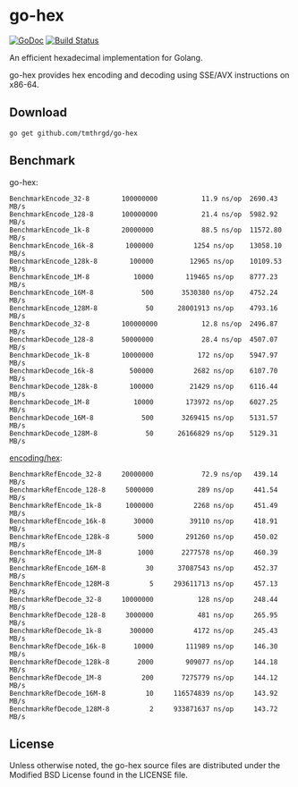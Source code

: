 # go-hex

[![GoDoc](https://godoc.org/github.com/tmthrgd/go-hex?status.svg)](https://godoc.org/github.com/tmthrgd/go-hex)
[![Build Status](https://travis-ci.org/tmthrgd/go-hex.svg?branch=master)](https://travis-ci.org/tmthrgd/go-hex)

An efficient hexadecimal implementation for Golang.

go-hex provides hex encoding and decoding using SSE/AVX instructions on x86-64.

## Download

```
go get github.com/tmthrgd/go-hex
```

## Benchmark

go-hex:
```
BenchmarkEncode_32-8     	100000000	        11.9 ns/op	2690.43 MB/s
BenchmarkEncode_128-8    	100000000	        21.4 ns/op	5982.92 MB/s
BenchmarkEncode_1k-8     	20000000	        88.5 ns/op	11572.80 MB/s
BenchmarkEncode_16k-8    	 1000000	      1254 ns/op	13058.10 MB/s
BenchmarkEncode_128k-8   	  100000	     12965 ns/op	10109.53 MB/s
BenchmarkEncode_1M-8     	   10000	    119465 ns/op	8777.23 MB/s
BenchmarkEncode_16M-8    	     500	   3530380 ns/op	4752.24 MB/s
BenchmarkEncode_128M-8   	      50	  28001913 ns/op	4793.16 MB/s
BenchmarkDecode_32-8     	100000000	        12.8 ns/op	2496.87 MB/s
BenchmarkDecode_128-8    	50000000	        28.4 ns/op	4507.07 MB/s
BenchmarkDecode_1k-8     	10000000	       172 ns/op	5947.97 MB/s
BenchmarkDecode_16k-8    	  500000	      2682 ns/op	6107.70 MB/s
BenchmarkDecode_128k-8   	  100000	     21429 ns/op	6116.44 MB/s
BenchmarkDecode_1M-8     	   10000	    173972 ns/op	6027.25 MB/s
BenchmarkDecode_16M-8    	     500	   3269415 ns/op	5131.57 MB/s
BenchmarkDecode_128M-8   	      50	  26166829 ns/op	5129.31 MB/s
```

[encoding/hex](https://golang.org/pkg/encoding/hex/):
```
BenchmarkRefEncode_32-8  	20000000	        72.9 ns/op	 439.14 MB/s
BenchmarkRefEncode_128-8 	 5000000	       289 ns/op	 441.54 MB/s
BenchmarkRefEncode_1k-8  	 1000000	      2268 ns/op	 451.49 MB/s
BenchmarkRefEncode_16k-8 	   30000	     39110 ns/op	 418.91 MB/s
BenchmarkRefEncode_128k-8	    5000	    291260 ns/op	 450.02 MB/s
BenchmarkRefEncode_1M-8  	    1000	   2277578 ns/op	 460.39 MB/s
BenchmarkRefEncode_16M-8 	      30	  37087543 ns/op	 452.37 MB/s
BenchmarkRefEncode_128M-8	       5	 293611713 ns/op	 457.13 MB/s
BenchmarkRefDecode_32-8  	10000000	       128 ns/op	 248.44 MB/s
BenchmarkRefDecode_128-8 	 3000000	       481 ns/op	 265.95 MB/s
BenchmarkRefDecode_1k-8  	  300000	      4172 ns/op	 245.43 MB/s
BenchmarkRefDecode_16k-8 	   10000	    111989 ns/op	 146.30 MB/s
BenchmarkRefDecode_128k-8	    2000	    909077 ns/op	 144.18 MB/s
BenchmarkRefDecode_1M-8  	     200	   7275779 ns/op	 144.12 MB/s
BenchmarkRefDecode_16M-8 	      10	 116574839 ns/op	 143.92 MB/s
BenchmarkRefDecode_128M-8	       2	 933871637 ns/op	 143.72 MB/s
```

## License

Unless otherwise noted, the go-hex source files are distributed under the Modified BSD License
found in the LICENSE file.
